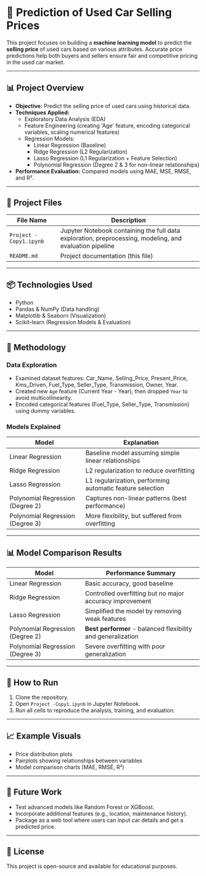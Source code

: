 # 🚗 Prediction of Used Car Selling Prices

This project focuses on building a **machine learning model** to predict the **selling price** of used cars based on various attributes. Accurate price predictions help both buyers and sellers ensure fair and competitive pricing in the used car market.

---

## 📊 Project Overview

- **Objective:** Predict the selling price of used cars using historical data.
- **Techniques Applied:**
    - Exploratory Data Analysis (EDA)
    - Feature Engineering (creating 'Age' feature, encoding categorical variables, scaling numerical features)
    - Regression Models:  
        - Linear Regression (Baseline)
        - Ridge Regression (L2 Regularization)
        - Lasso Regression (L1 Regularization + Feature Selection)
        - Polynomial Regression (Degree 2 & 3 for non-linear relationships)
- **Performance Evaluation:** Compared models using MAE, MSE, RMSE, and R².

---

## 📂 Project Files

| File Name | Description |
|---|---|
| `Project -Copy1.ipynb` | Jupyter Notebook containing the full data exploration, preprocessing, modeling, and evaluation pipeline |
| `README.md` | Project documentation (this file) |

---

## 📦 Technologies Used

- Python
- Pandas & NumPy (Data handling)
- Matplotlib & Seaborn (Visualization)
- Scikit-learn (Regression Models & Evaluation)

---

## 🔬 Methodology

### Data Exploration
- Examined dataset features: Car_Name, Selling_Price, Present_Price, Kms_Driven, Fuel_Type, Seller_Type, Transmission, Owner, Year.
- Created new `Age` feature (Current Year - Year), then dropped `Year` to avoid multicollinearity.
- Encoded categorical features (Fuel_Type, Seller_Type, Transmission) using dummy variables.

### Models Explained
| Model | Explanation |
|---|---|
| Linear Regression | Baseline model assuming simple linear relationships |
| Ridge Regression | L2 regularization to reduce overfitting |
| Lasso Regression | L1 regularization, performing automatic feature selection |
| Polynomial Regression (Degree 2) | Captures non-linear patterns (best performance) |
| Polynomial Regression (Degree 3) | More flexibility, but suffered from overfitting |

---

## 📊 Model Comparison Results

| Model | Performance Summary |
|---|---|
| Linear Regression | Basic accuracy, good baseline |
| Ridge Regression | Controlled overfitting but no major accuracy improvement |
| Lasso Regression | Simplified the model by removing weak features |
| Polynomial Regression (Degree 2) | **Best performer** - balanced flexibility and generalization |
| Polynomial Regression (Degree 3) | Severe overfitting with poor generalization |

---

## 🚀 How to Run

1. Clone the repository.
2. Open `Project -Copy1.ipynb` in Jupyter Notebook.
3. Run all cells to reproduce the analysis, training, and evaluation.

---

## 📈 Example Visuals
- Price distribution plots
- Pairplots showing relationships between variables
- Model comparison charts (MAE, RMSE, R²)

---

## 📖 Future Work
- Test advanced models like Random Forest or XGBoost.
- Incorporate additional features (e.g., location, maintenance history).
- Package as a web tool where users can input car details and get a predicted price.

---

## 📜 License
This project is open-source and available for educational purposes.
